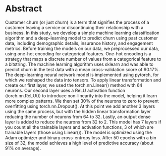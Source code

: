 # Abstract

Customer churn (or just churn) is a term that signifies the process of a customer leaving a service or discontinuing their relationship with a business. In this study, we develop a simple machine learning classification algorithm and a deep-learning model to predict churn using past customer data, including demographic details, insurance history, and engagement metrics. Before training the models on our data, we preprocessed our data, using one-hot encoding for categorical features. One-hot encoding is a strategy that maps a discrete number of values from a categorical feature to a bitstring. The machine learning algorithm uses sklearn and was able to predict churn in the test data with a mean cross-validation score of 90.17%. The deep-learning neural network model is implemented using pytorch, for which we reshaped the data into tensors. To apply linear transformation and create our first layer, we used the torch.nn.Linear() method with 64 neurons. Our second layer uses a ReLU activation function (torch.nn.ReLU()) to introduce non-linearity into the model, helping it learn more complex patterns. We then set 30% of the neurons to zero to prevent overfitting using torch.nn.Dropout(). At this point we add another 3 layers using the same process, but with the hidden linear transformation layer reducing the number of neurons from 64 to 32. Lastly, an output dense layer is added to reduce the neurons from 32 to 2. This model has 7 layers if you count all the trainable layers and activation functions, 3 of which are trainable layers (those using Linear()). The model is optimized using the Adam optimizer and binary cross-entropy loss. After 50 epochs with a bin size of 32, the model achieves a high level of predictive accuracy (about 91% on average). 

